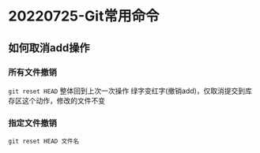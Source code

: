 # 20220725-Git常用命令

## 如何取消add操作

### 所有文件撤销

`git reset HEAD` 整体回到上次一次操作 绿字变红字(撤销add)，仅取消提交到库存区这个动作，修改的文件不变

### 指定文件撤销

`git reset HEAD 文件名`